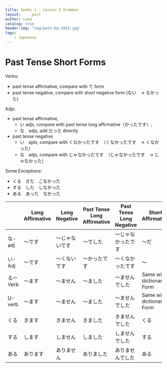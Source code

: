 ```yaml
---
title: Genki 1 - Lesson 9 Grammar
layout:     post
author: Luna
catalog: true
header-img: "img/post-bg-2015.jpg"
tags:
    - Japanese
---
```


# Past Tense Short Forms

Verbs: 
- past tense affirmative, compare with て form
- past tense negative, compare with short negative form (ない　→ なかった)

Adjs:
- past tense affirmative,
    -  い adjs, compare with past tense long affirmative（かったです）; 
    -  な　adjs, add だった directly
- past tense negative
    - い　ajds, compare with くなかったです　（くなかったです　→ くなかった）
    - な　adjs, compare with じゃなかったです　（じゃなかったです　→ じゃなかった）

Some Exceptions:
- くる　きた　こなかった
- する　した　しなかった
- ある　あった　なかった


|          | Long Affirmative | Long Negative  | Past Tense Long Affirmative | Past Tense Long Negative | Short Affirmative          | Short Negative | Past Tense Short Affirmative | Past Tense Short Negative |
| -------- | ---------------- | -------------- | --------------------------- | ------------------------ | -------------------------- | -------------- | ---------------------------- | ------------------------- |
| な-adj   | 〜です           | 〜じゃないです | 〜でした                    | 〜じゃなかったです       | 〜だ                       | 〜じゃない     | 〜だった                     | 〜じゃなかった            |
| い-Adj   | 〜です           | 〜くないです   | 〜かったです                | 〜くなかったです         | 〜                         | 〜くない       | 〜かった                     | 〜くなかった              |
| るーVerb | 〜ます           | 〜ません       | 〜ました                    | 〜ませんでした           | Same with dictionary  Form | 〜ない         | 〜た                         | 〜なかった                |
| U-verb   | 〜ます           | 〜ません       | 〜ました                    | 〜ませんでした           | Same with dictionary  Form | 〜（あ）ない   | 〜た（だ）                   | 〜（あ）なかった          |
| くる     | きます           | きません       | きました                    | きませんでした           | くる                       | こない         | きた                         | こなかった                |
| する     | します           | しません       | しました                    | しませんでした           | する                       | しない         | した                         | しなかった                |
| ある     | あります         | ありません     | ありました                  | ありませんでした         | ある                       | ない           | あった                       | なかった                  |